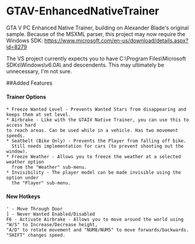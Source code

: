 # GTAV-EnhancedNativeTrainer

GTA V PC Enhanced Native Trainer, building on Alexander Blade's original sample.
Because of the MSXML parser, this project may now require the Windows SDK: https://www.microsoft.com/en-us/download/details.aspx?id=8279

The VS project currently expects you to have C:\Program Files\Microsoft SDKs\Windows\v6.0A\ and descendents. This may ultimately be unnecessary, I'm not sure.

##Added Features
#### Trainer Options
	* Freeze Wanted Level - Prevents Wanted Stars from disappearing and keeps them at set level.
	* Airbrake - Like with the GTAIV Native Trainer, you can use this to access hard 
	to reach areas. Can be used while in a vehicle. Has two movement speeds.
	* Seatbelt (Bike Only) - Prevents the Player from falling off bike. 
	  Still needs implementation for cars (to prevent shooting out the window).
	* Freeze Weather - Allows you to freeze the weather at a selected weather option
	  from the "Weather" sub-menu.
	* Invisibility - The player model can be made invisible using the option under 
	  the "Player" sub-menu.
#### New Hotkeys
	' - Move Through Door
	] - Never Wanted Enabled/Disabled
	F6 - Activate Airbrake - Allows you to move around the world using "W/S" to Increase/Decrease height,
	"A/D" to rotate movement and "NUM8/NUM5" to move forwards/backwards. "SHIFT" changes speed.
